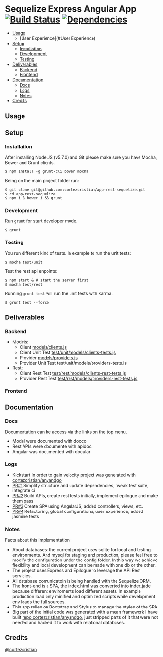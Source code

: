 Sequelize Express Angular App [![Build Status](https://travis-ci.org/cortezcristian/app-rest-sequelize.svg?branch=master)](https://travis-ci.org/cortezcristian/app-rest-sequelize) [![Dependencies](https://david-dm.org/cortezcristian/app-rest-sequelize.svg)](https://david-dm.org/cortezcristian/app-rest-sequelize)
========


- [Usage](#usage)
  - [User Experience](#User Experience)
- [Setup](#Setup)
	- [Installation](#installation)
	- [Development](#development)
	- [Testing](#testing)
- [Deliverables](#deliverables)
  - [Backend](#backend)
  - [Frontend](#backend)
- [Documentation](#Documentation)
  - [Docs](#docs)
  - [Logs](#logs)
  - [Notes](#notes)
- [Credits](#credits)

## Usage

## Setup

### Installation

After installing Node.JS (v5.7.0) and Git please make sure you have Mocha, Bower and Grunt clients.

```
$ npm install -g grunt-cli bower mocha
```

Being on the main project folder run:

```
$ git clone git@github.com:cortezcristian/app-rest-sequelize.git
$ cd app-rest-sequelize
$ npm i & bower i && grunt
```

### Development

Run `grunt` for start developer mode.

```
$ grunt
```

### Testing

You run different kind of tests. In example to run the unit tests:

```
$ mocha test/unit
```

Test the rest api enpoints:

```
$ npm start & # start the server first
$ mocha test/rest
```

Running `grunt test` will run the unit tests with karma.

```
$ grunt test --force
```

## Deliverables

### Backend

- Models:
  - Client [models/clients.js](./models/clients.js)
  - Client Unit Test [test/unit/models/clients-tests.js](./test/unit/models/clients-tests.js)
  - Provider [models/providers.js](./models/providers.js)
  - Provider Unit Test [test/unit/models/providers-tests.js](./test/unit/models/providers-tests.js)
- Rest:
  - Client Rest Test [test/rest/models/clients-rest-tests.js](./test/rest/models/clients-rest-tests.js)
  - Provider Rest Test [test/rest/models/providers-rest-tests.js](./test/rest/models/providers-rest-tests.js)

### Frontend

## Documentation

### Docs

Documentation can be access via the links on the top menu.

- Model were documented with docco
- Rest APIs were documente with apidoc
- Angular was documented with docular

### Logs
- Kickstart
In order to gain velocity project was generated with [cortezcristian/anyandgo](http://anyandgo.io/)
- [PR#1](https://github.com/cortezcristian/app-rest-sequelize/pull/1)
Simplify structure and update dependencies, tweak test suite, integrate ci
- [PR#2](https://github.com/cortezcristian/app-rest-sequelize/pull/2)
Build APIs, create rest tests initially, implement epilogue and make them pass
- [PR#3](https://github.com/cortezcristian/app-rest-sequelize/pull/3)
Create SPA using AngularJS, added controllers, views, etc.
- [PR#4](https://github.com/cortezcristian/app-rest-sequelize/pull/4)
Refactoring, global configurations, user experience, added jasmine tests

### Notes

Facts about this implementation:
- About databases: the current project uses sqlite for local and testing environments. And mysql for staging and production, please feel free to modify the configuration under the config folder. In this way we achieve flexibility and local development can be made with one db or the other.
- The project uses Express and Epilogue to leverage the API Rest servicies.
- All database comunicatoin is being handled with the Sequelize ORM.
- The front-end is a SPA, the index.html was converted into index.jade because different enviroments load different assets. In example production load only minified and optimized scripts while development env loads the full sources.
- This app relies on Bootstrap and Stylus to manage the styles of the SPA.
- Big part of the initial code was generated with a mean framework I have built [repo cortezcristian/anyandgo](https://github.com/cortezcristian/anyandgo), just stripped parts of it that were not needed and hacked it to work with relational databases.


## Credits
[@cortezcristian](https://twitter.com/cortezcristian)
